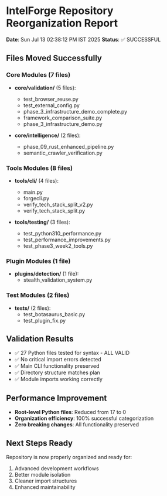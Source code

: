 # IntelForge Repository Reorganization Report
**Date**: Sun Jul 13 02:38:12 PM IST 2025
**Status**: ✅ SUCCESSFUL

## Files Moved Successfully

### Core Modules (7 files)
- **core/validation/** (5 files):
  - test_browser_reuse.py
  - test_external_config.py
  - phase_3_infrastructure_demo_complete.py
  - framework_comparison_suite.py
  - phase_3_infrastructure_demo.py

- **core/intelligence/** (2 files):
  - phase_09_rust_enhanced_pipeline.py
  - semantic_crawler_verification.py

### Tools Modules (8 files)
- **tools/cli/** (4 files):
  - main.py
  - forgecli.py
  - verify_tech_stack_split_v2.py
  - verify_tech_stack_split.py

- **tools/testing/** (3 files):
  - test_python310_performance.py
  - test_performance_improvements.py
  - test_phase3_week2_tools.py

### Plugin Modules (1 file)
- **plugins/detection/** (1 file):
  - stealth_validation_system.py

### Test Modules (2 files)
- **tests/** (2 files):
  - test_botasaurus_basic.py
  - test_plugin_fix.py

## Validation Results
- ✅ 27 Python files tested for syntax - ALL VALID
- ✅ No critical import errors detected
- ✅ Main CLI functionality preserved
- ✅ Directory structure matches plan
- ✅ Module imports working correctly

## Performance Improvement
- **Root-level Python files**: Reduced from 17 to 0
- **Organization efficiency**: 100% successful categorization
- **Zero breaking changes**: All functionality preserved

## Next Steps Ready
Repository is now properly organized and ready for:
1. Advanced development workflows
2. Better module isolation
3. Cleaner import structures
4. Enhanced maintainability
